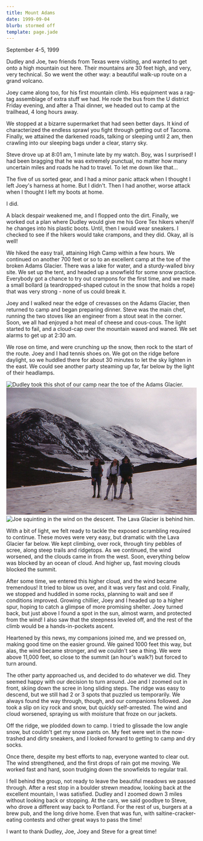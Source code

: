 ```yaml
---
title: Mount Adams
date: 1999-09-04
blurb: stormed off
template: page.jade
---
```


September 4-5, 1999

Dudley and Joe, two friends from Texas 
were visiting, and wanted to get
onto a high mountain out here. Their mountains are 30 feet high, and very,
very technical. So we went the other way: a beautiful walk-up route on
a grand volcano.


Joey came along too, for his first mountain climb. His equipment was a
rag-tag assemblage of extra stuff we had. He rode the bus from the U
district Friday evening, and after a Thai dinner, we headed out to
camp at the trailhead, 4 long hours away.


We stopped at a bizarre supermarket that had seen better days. It kind
of characterized the endless sprawl you fight through getting out of
Tacoma. Finally, we attained the darkened roads, talking or sleeping
until 2 am, then crawling into our sleeping bags under a clear, starry
sky.


Steve drove up at 8:01 am, 1 minute late by my watch. Boy, was I surprised!
I had been bragging that he was extremely punctual, no matter how many
uncertain miles and roads he had to travel. To let me down like that...


The five of us sorted gear, and I had a minor panic attack when I thought
I left Joey's harness at home. But I didn't. Then I had another, worse
attack when I thought I left my boots at home.


I did.


A black despair weakened me, and I flopped onto the dirt. Finally, we worked
out a plan where Dudley would give me his Gore Tex hikers when/if he
changes into his plastic boots. Until, then I would wear sneakers. I checked
to see if the hikers would take crampons, and they did. Okay, all is well!



We hiked the easy trail, attaining High Camp within a few hours. We continued
on another 700 feet or so to an excellent camp at the toe of the broken
Adams Glacier. There was a lake for water, and a sturdy-walled bivy site.
We set up the tent, and headed up a snowfield for some snow practice.
Everybody got a chance to try out crampons for the first time, and we made
a small bollard (a teardropped-shaped cutout in the snow that holds
a rope) that was very strong - none of us could break it.


Joey and I walked near the edge of crevasses on the Adams Glacier, then returned
to camp and began preparing dinner. Steve was the main chef, running the
two stoves like an engineer from a stout seat in the corner. Soon, we all
had enjoyed a hot meal of cheese and cous-cous. The light started to fail,
and a cloud-cap over the mountain waxed and waned. We set alarms to get
up at 2:30 am.


We rose on time, and were crunching up the 
snow, then rock to the start of the
route. Joey and I had tennis shoes on. We got on the ridge before daylight,
so we huddled there for about 30 minutes to let the sky lighten in the east.
We could see another party steaming up far, far below by the light of their
headlamps. 


![Dudley took this shot of our camp near the toe of the 
Adams Glacier.](images/campadams.jpg)
![Joe, me, and Joey in front of the Adams Glacier.](images/frontadams.jpg)
![Joe squinting in the wind on the descent. The Lava 
Glacier is behind him.](images/joeridge.jpg)

With a bit of light, we felt ready to tackle the exposed scrambling required
to continue. These moves were very easy, but dramatic with the Lava Glacier
far below. We kept climbing, over rock, through tiny pebbles of scree, along
steep trails and ridgetops. As we continued, the wind worsened, and the 
clouds came in from the west. Soon, everything below was blocked by an
ocean of cloud. And higher up, fast moving clouds blocked the summit.


After some time, we entered this higher cloud, and the wind became tremendous!
It tried to blow us over, and it was very fast and cold. Finally, we stopped
and huddled in some rocks, planning to wait and see if conditions improved.
Growing chillier, Joey and I headed up to a higher spur, hoping to catch
a glimpse of more promising shelter. Joey turned back, but just above I
found a spot in the sun, almost warm, and protected from the wind! I also
saw that the steepness leveled off, and the rest of the climb would be
a hands-in-pockets ascent.


Heartened by this news, my companions joined me, and we pressed on, making
good time on the easier ground. We gained 1000 feet this way, but alas, the
wind became stronger, and we couldn't see a thing. We were above 11,000 feet,
so close to the summit (an hour's walk?) but forced to turn around.


The other party approached us, and decided to do whatever we did. They
seemed happy with our decision to turn around. Joe and I zoomed out in
front, skiing down the scree in long sliding steps. The ridge was easy
to descend, but we still had 2 or 3 spots that puzzled us temporarily.
We always found the way through, though, and our companions followed.
Joe took a slip on icy rock and snow, but quickly self-arrested. 
The wind and cloud worsened, spraying us with moisture that froze on
our jackets.


Off the ridge, we plodded down to camp. I tried to glissade
the low angle snow, but couldn't get my snow pants on. My feet were
wet in the now-trashed and dirty sneakers, and I looked forward to getting
to camp and dry socks.


Once there, despite my best efforts to nap, everyone wanted to clear out.
The wind strengthened, and the first drops of rain got me moving. We
worked fast and hard, soon trudging down the snowfields to regular trail.


I fell behind the group, not ready to leave the beautiful meadows we
passed through. After a rest stop in a boulder strewn meadow, looking
back at the excellent mountain, I was satisfied. Dudley and I zoomed
down 3 miles without looking back or stopping. At the cars, we said
goodbye to Steve, who drove a different way back to Portland. For the
rest of us, burgers at a brew pub, and the long drive home. Even that
was fun, with saltine-cracker-eating contests and other great ways
to pass the time!


I want to thank Dudley, Joe, Joey and Steve for a great time!


